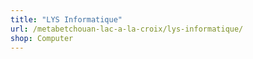 ```yaml
---
title: "LYS Informatique"
url: /metabetchouan-lac-a-la-croix/lys-informatique/
shop: Computer
---
```

